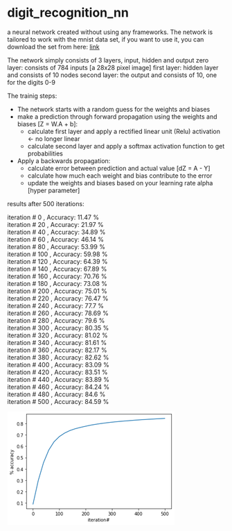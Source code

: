 # digit_recognition_nn

a neural network created without using any frameworks. The network is tailored to work with the mnist data set, if you want to use it, you can download the set from here:  [link](https://www.kaggle.com/datasets/oddrationale/mnist-in-csv)


The network simply consists of 3 layers, input, hidden and output
zero layer: consists of 784 inputs [a 28x28 pixel image]
first layer: hidden layer and consists of 10 nodes
second layer: the output and consists of 10, one for the digits 0-9

The trainig steps:
* The network starts with a random guess for the weights and biases
* make a prediction through forward propagation using the weights and biases [Z = W.A + b]:
  * calculate first layer and apply a rectified linear unit (Relu) activation <- no longer linear
  * calculate second layer and apply a softmax activation function to get probabilities
* Apply a backwards propagation:
  * calculate error between prediction and actual value [dZ = A - Y]
  * calculate how much each weight and bias contribute to the error
  * update the weights and biases based on your learning rate alpha [hyper parameter]


results after 500 iterations:

iteration # 0 , Accuracy: 11.47 %\
iteration # 20 , Accuracy: 21.97 %\
iteration # 40 , Accuracy: 34.89 %\
iteration # 60 , Accuracy: 46.14 %\
iteration # 80 , Accuracy: 53.99 %\
iteration # 100 , Accuracy: 59.98 %\
iteration # 120 , Accuracy: 64.39 %\
iteration # 140 , Accuracy: 67.89 %\
iteration # 160 , Accuracy: 70.76 %\
iteration # 180 , Accuracy: 73.08 %\
iteration # 200 , Accuracy: 75.01 %\
iteration # 220 , Accuracy: 76.47 %\
iteration # 240 , Accuracy: 77.7 %\
iteration # 260 , Accuracy: 78.69 %\
iteration # 280 , Accuracy: 79.6 %\
iteration # 300 , Accuracy: 80.35 %\
iteration # 320 , Accuracy: 81.02 %\
iteration # 340 , Accuracy: 81.61 %\
iteration # 360 , Accuracy: 82.17 %\
iteration # 380 , Accuracy: 82.62 %\
iteration # 400 , Accuracy: 83.09 %\
iteration # 420 , Accuracy: 83.51 %\
iteration # 440 , Accuracy: 83.89 %\
iteration # 460 , Accuracy: 84.24 %\
iteration # 480 , Accuracy: 84.6 %\
iteration # 500 , Accuracy: 84.59 %

![accuracy result](acc.png)

